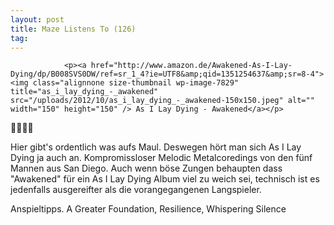 ```yaml
---
layout: post
title: Maze Listens To (126)
tag: 
---
```



                <p><a href="http://www.amazon.de/Awakened-As-I-Lay-Dying/dp/B008SVS0DW/ref=sr_1_4?ie=UTF8&amp;qid=1351254637&amp;sr=8-4"><img class="alignnone size-thumbnail wp-image-7829" title="as_i_lay_dying_-_awakened" src="/uploads/2012/10/as_i_lay_dying_-_awakened-150x150.jpeg" alt="" width="150" height="150" /> As I Lay Dying - Awakened</a></p>
<p>🤘🤘🤘🤘</p>
<p>Hier gibt's ordentlich was aufs Maul. Deswegen hört man sich As I Lay Dying ja auch an. Kompromissloser Melodic Metalcoredings von den fünf Mannen aus San Diego. Auch wenn böse Zungen behaupten dass &quot;Awakened&quot; für ein As I Lay Dying Album viel zu weich sei, technisch ist es jedenfalls ausgereifter als die vorangegangenen Langspieler.</p>
<p>Anspieltipps. A Greater Foundation, Resilience, Whispering Silence</p>
            
